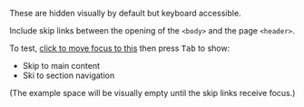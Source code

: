 These are hidden visually by default but keyboard accessible.

Include skip links between the opening of the `<body>` and the page `<header>`.

<div class="callout">
  <p>To test,
    <a href="javascript:;">click to move focus to this</a> then press <kbd>Tab</kbd> to show:
  </p>
  <ul>
    <li>Skip to main content</li>
    <li>Ski to section navigation</li>
  </ul>
  <p>(The example space will be visually empty until the skip links receive focus.)</p>
</div>
